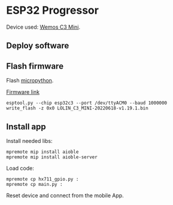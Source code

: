# ESP32 Progressor

Device used: [Wemos C3 Mini](https://www.wemos.cc/en/latest/c3/c3_mini.html).

## Deploy software

## Flash firmware
Flash [micropython](https://micropython.org/download/LOLIN_C3_MINI/).

[Firmware link](https://micropython.org/resources/firmware/LOLIN_C3_MINI-20220618-v1.19.1.bin)
```
esptool.py --chip esp32c3 --port /dev/ttyACM0 --baud 1000000 write_flash -z 0x0 LOLIN_C3_MINI-20220618-v1.19.1.bin
```

## Install app
Install needed libs:
```
mpremote mip install aioble
mpremote mip install aioble-server
```

Load code:
```
mpremote cp hx711_gpio.py :
mpremote cp main.py :
```

Reset device and connect from the mobile App.
